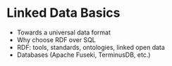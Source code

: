# Linked Data Basics

- Towards a universal data format
- Why choose RDF over SQL
- RDF: tools, standards, ontologies, linked open data
- Databases (Apache Fuseki, TerminusDB, etc.)